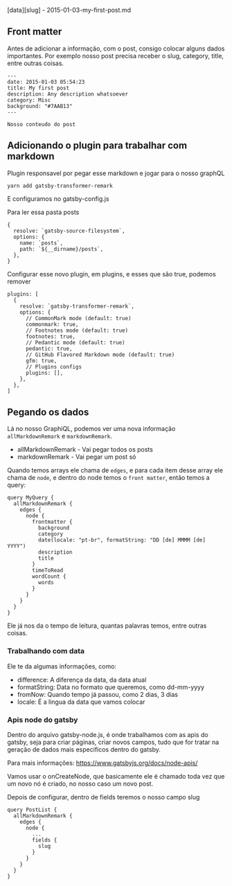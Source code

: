 [data][slug] - 2015-01-03-my-first-post.md

## Front matter

Antes de adicionar a informação, com o post, consigo colocar alguns dados importantes. Por exemplo nosso post precisa receber o slug, category, title, entre outras coisas.


``` 
---
date: 2015-01-03 05:54:23
title: My first post
description: Any description whatsoever
category: Misc
background: "#7AAB13"
---

Nosso conteudo do post

```

## Adicionando o plugin para trabalhar com markdown

Plugin responsavel por pegar esse markdown e jogar para o nosso graphQL

```
yarn add gatsby-transformer-remark
```

E configuramos no gatsby-config.js

Para ler essa pasta posts
```
{
  resolve: `gatsby-source-filesystem`,
  options: {
    name: `posts`,
    path: `${__dirname}/posts`,
  },
}
```
Configurar esse novo plugin, em plugins, e esses que são true, podemos remover
```
plugins: [
  {
    resolve: `gatsby-transformer-remark`,
    options: {
      // CommonMark mode (default: true)
      commonmark: true,
      // Footnotes mode (default: true)
      footnotes: true,
      // Pedantic mode (default: true)
      pedantic: true,
      // GitHub Flavored Markdown mode (default: true)
      gfm: true,
      // Plugins configs
      plugins: [],
    },
  },
]
```


## Pegando os dados

Lá no nosso GraphiQL, podemos ver uma nova informação `allMarkdownRemark` e `markdownRemark`.

- allMarkdownRemark - Vai pegar todos os posts
- markdownRemark - Vai pegar um post só

Quando temos arrays ele chama de `edges`, e para cada item desse array ele chama de `node`, e dentro do node temos o `front matter`, então temos a query: 

```
query MyQuery {
  allMarkdownRemark {
    edges {
      node {
        frontmatter {
          background
          category
          date(locale: "pt-br", formatString: "DD [de] MMMM [de] YYYY")
          description
          title
        }
        timeToRead
        wordCount {
          words
        }
      }
    }
  }
}
```
Ele já nos da o tempo de leitura, quantas palavras temos, entre outras coisas.

### Trabalhando com data

Ele te da algumas informações, como:

- difference: A diferença da data, da data atual
- formatString: Data no formato que queremos, como dd-mm-yyyy
- fromNow: Quando tempo já passou, como 2 dias, 3 dias
- locale: É a lingua da data que vamos colocar


### Apis node do gatsby

Dentro do arquivo gatsby-node.js, é onde trabalhamos com as apis do gatsby, seja para criar páginas, criar novos campos, tudo que for tratar na geração de dados mais especificos dentro do gatsby.


Para mais informações: https://www.gatsbyjs.org/docs/node-apis/

Vamos usar o onCreateNode, que basicamente ele é chamado toda vez que um novo nó é criado, no nosso caso um novo post.

Depois de configurar, dentro de fields teremos o nosso campo slug

```
query PostList {
  allMarkdownRemark {
    edges {
      node {
        ...
        fields {
          slug
        }
      }
    }
  }
}
```
